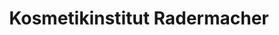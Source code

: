 ---
title: "Kosmetikinstitut Radermacher"
url: /euskirchen/kosmetikinstitut-radermacher/
shop: Kosmetik
---